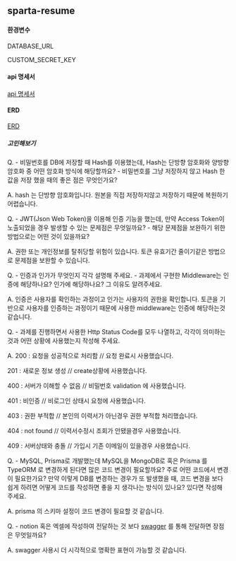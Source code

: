 ## sparta-resume

#### 환경변수
DATABASE_URL

CUSTOM_SECRET_KEY


#### api 명세서 
[api 명세서 ](https://oxidized-chips-362.notion.site/e3c8d8cd9757400fb89f623d8ff1a225?v=9daf5ad7a5e04c4d9360b7f08927b537&pvs=4)

#### ERD
[ERD](https://drawsql.app/teams/test-2338/diagrams/resume-project)


##### 고민해보기
Q.  - 비밀번호를 DB에 저장할 때 Hash를 이용했는데, Hash는 단방향 암호화와 양방향 암호화 중 어떤 암호화 방식에 해당할까요?
    - 비밀번호를 그냥 저장하지 않고 Hash 한 값을 저장 했을 때의 좋은 점은 무엇인가요?

A. hash 는 단방향 암호화입니다. 원본을 직접 저장하지않고 저장하기 때문에 복원하기 어렵습니다.

Q.  - JWT(Json Web Token)을 이용해 인증 기능을 했는데, 만약 Access Token이 노출되었을 경우 발생할 수 있는 문제점은 무엇일까요?
    - 해당 문제점을 보완하기 위한 방법으로는 어떤 것이 있을까요?

A. 권한 또는 개인정보를 탈취당할 위험이 있습니다. 토큰 유효기간 줄이기같은 방법으로 문제점을 보완할 수 있습니다.
    
Q.  - 인증과 인가가 무엇인지 각각 설명해 주세요.
    - 과제에서 구현한 Middleware는 인증에 해당하나요? 인가에 해당하나요? 그 이유도 알려주세요.

A. 인증은 사용자를 확인하는 과정이고 인가는 사용자의 권한을 확인합니다. 토큰을 기반으로 사용자를 인증하는 과정이기 때문에 사용한 middleware는 인증에 해당하는것 같습니다.

Q. - 과제를 진행하면서 사용한 Http Status Code를 모두 나열하고, 각각이 의미하는 것과 어떤 상황에 사용했는지 작성해 주세요.

A. 200 : 요청을 성공적으로 처리함  // 요청 완료시 사용했습니다.  

   201 : 새로운 정보 생성 // create상황에 사용했습니다.    
   
   400 : 서버가 이해할 수 없음 // 비밀번호 validation 에 사용했습니다.   
   
   401 : 비인증 // 비로그인 상태시 요청에 사용했습니다.    
   
   403 : 권한 부적합 // 본인의 이력서가 아닌경우 권한 부적합 처리했습니다.    
   
   404 : not found // 이력서수정시 조회가 안됐을경우 사용했습니다.    
   
   409 : 서버상태와 충돌 // 가입시 기존 이메일이 있을경우 사용했습니다.    

   
Q. - MySQL, Prisma로 개발했는데 MySQL을 MongoDB로 혹은 Prisma 를 TypeORM 로 변경하게 된다면 많은 코드 변경이 필요할까요? 주로 어떤 코드에서 변경이 필요한가요?
     만약 이렇게 DB를 변경하는 경우가 또 발생했을 때, 코드 변경을 보다 쉽게 하려면 어떻게 코드를 작성하면 좋을 지 생각나는 방식이 있나요? 있다면 작성해 주세요.

A. prisma 의 스키마 설정이 코드 변경이 필요할 것 같습니다.


Q. - notion 혹은 엑셀에 작성하여 전달하는 것 보다 [swagger](https://swagger.io/) 를 통해 전달하면 장점은 무엇일까요?


A. swagger 사용시 더 시각적으로 명확한 표현이 가능할 것 같습니다.



